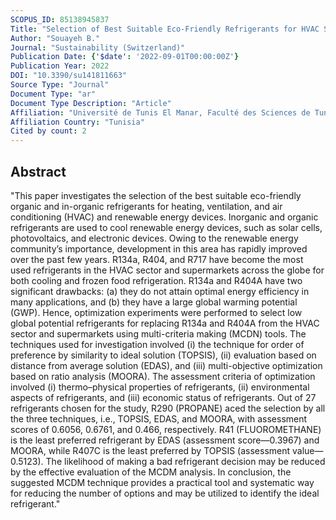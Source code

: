 ```yaml
---
SCOPUS_ID: 85138945837
Title: "Selection of Best Suitable Eco-Friendly Refrigerants for HVAC Sector and Renewable Energy Devices"
Author: "Souayeh B."
Journal: "Sustainability (Switzerland)"
Publication Date: {'$date': '2022-09-01T00:00:00Z'}
Publication Year: 2022
DOI: "10.3390/su141811663"
Source Type: "Journal"
Document Type: "ar"
Document Type Description: "Article"
Affiliation: "Université de Tunis El Manar, Faculté des Sciences de Tunis"
Affiliation Country: "Tunisia"
Cited by count: 2
---
```


## Abstract
"This paper investigates the selection of the best suitable eco-friendly organic and in-organic refrigerants for heating, ventilation, and air conditioning (HVAC) and renewable energy devices. Inorganic and organic refrigerants are used to cool renewable energy devices, such as solar cells, photovoltaics, and electronic devices. Owing to the renewable energy community’s importance, development in this area has rapidly improved over the past few years. R134a, R404, and R717 have become the most used refrigerants in the HVAC sector and supermarkets across the globe for both cooling and frozen food refrigeration. R134a and R404A have two significant drawbacks: (a) they do not attain optimal energy efficiency in many applications, and (b) they have a large global warming potential (GWP). Hence, optimization experiments were performed to select low global potential refrigerants for replacing R134a and R404A from the HVAC sector and supermarkets using multi-criteria making (MCDN) tools. The techniques used for investigation involved (i) the technique for order of preference by similarity to ideal solution (TOPSIS), (ii) evaluation based on distance from average solution (EDAS), and (iii) multi-objective optimization based on ratio analysis (MOORA). The assessment criteria of optimization involved (i) thermo–physical properties of refrigerants, (ii) environmental aspects of refrigerants, and (iii) economic status of refrigerants. Out of 27 refrigerants chosen for the study, R290 (PROPANE) aced the selection by all the three techniques, i.e., TOPSIS, EDAS, and MOORA, with assessment scores of 0.6056, 0.6761, and 0.466, respectively. R41 (FLUOROMETHANE) is the least preferred refrigerant by EDAS (assessment score—0.3967) and MOORA, while R407C is the least preferred by TOPSIS (assessment value—0.5123). The likelihood of making a bad refrigerant decision may be reduced by the effective evaluation of the MCDM analysis. In conclusion, the suggested MCDM technique provides a practical tool and systematic way for reducing the number of options and may be utilized to identify the ideal refrigerant."
